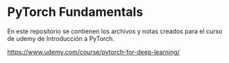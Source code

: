 # PyTorch Fundamentals

En este repositorio se contienen los archivos y notas creados para el curso de udemy de Introducción a PyTorch.

https://www.udemy.com/course/pytorch-for-deep-learning/